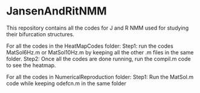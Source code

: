 # JansenAndRitNMM
This repository contains all the codes for J and R  NMM used for studying their bifurcation structures.

For all the codes in the HeatMapCodes folder: 
Step1: run the codes MatSol6Hz.m or MatSol10Hz.m by keeping all the other .m files in the same folder.
Step2: Once all the codes are done running, run the compil.m code to see the heatmap.

For all the codes in NumericalReproduction folder: 
Step1: Run the MatSol.m code while keeping odefcn.m in the same folder
